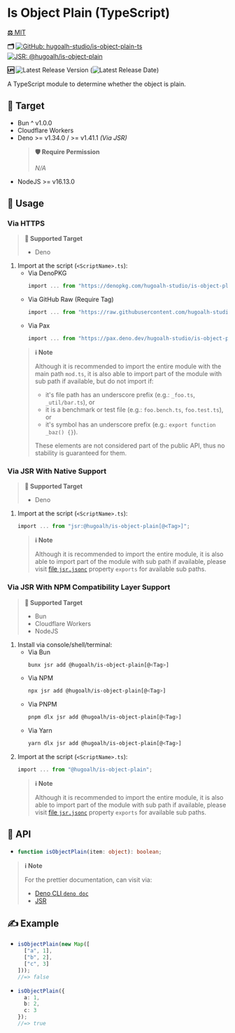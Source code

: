 # Is Object Plain (TypeScript)

[**⚖️** MIT](./LICENSE.md)

**🗂️**
[![GitHub: hugoalh-studio/is-object-plain-ts](https://img.shields.io/badge/hugoalh--studio/is--object--plain--ts-181717?logo=github&logoColor=ffffff&style=flat "GitHub: hugoalh-studio/is-object-plain-ts")](https://github.com/hugoalh-studio/is-object-plain-ts)
[![JSR: @hugoalh/is-object-plain](https://img.shields.io/badge/JSR-@hugoalh/is--object--plain-F7DF1E?labelColor=F7DF1E&logoColor=000000&style=flat "JSR: @hugoalh/is-object-plain")](https://jsr.io/@hugoalh/is-object-plain)

**🆙** ![Latest Release Version](https://img.shields.io/github/release/hugoalh-studio/is-object-plain-ts?sort=semver&color=2187C0&label=&style=flat "Latest Release Version") (![Latest Release Date](https://img.shields.io/github/release-date/hugoalh-studio/is-object-plain-ts?color=2187C0&label=&style=flat "Latest Release Date"))

A TypeScript module to determine whether the object is plain.

## 🎯 Target

- Bun ^ v1.0.0
- Cloudflare Workers
- Deno >= v1.34.0 / >= v1.41.1 *(Via JSR)*
  > **🛡️ Require Permission**
  >
  > *N/A*
- NodeJS >= v16.13.0

## 🔰 Usage

### Via HTTPS

> **🎯 Supported Target**
>
> - Deno

1. Import at the script (`<ScriptName>.ts`):
    - Via DenoPKG
      ```ts
      import ... from "https://denopkg.com/hugoalh-studio/is-object-plain-ts[@<Tag>]/mod.ts";
      ```
    - Via GitHub Raw (Require Tag)
      ```ts
      import ... from "https://raw.githubusercontent.com/hugoalh-studio/is-object-plain-ts/<Tag>/mod.ts";
      ```
    - Via Pax
      ```ts
      import ... from "https://pax.deno.dev/hugoalh-studio/is-object-plain-ts[@<Tag>]/mod.ts";
      ```
    > **ℹ️ Note**
    >
    > Although it is recommended to import the entire module with the main path `mod.ts`, it is also able to import part of the module with sub path if available, but do not import if:
    >
    > - it's file path has an underscore prefix (e.g.: `_foo.ts`, `_util/bar.ts`), or
    > - it is a benchmark or test file (e.g.: `foo.bench.ts`, `foo.test.ts`), or
    > - it's symbol has an underscore prefix (e.g.: `export function _baz() {}`).
    >
    > These elements are not considered part of the public API, thus no stability is guaranteed for them.

### Via JSR With Native Support

> **🎯 Supported Target**
>
> - Deno

1. Import at the script (`<ScriptName>.ts`):
    ```ts
    import ... from "jsr:@hugoalh/is-object-plain[@<Tag>]";
    ```
    > **ℹ️ Note**
    >
    > Although it is recommended to import the entire module, it is also able to import part of the module with sub path if available, please visit [file `jsr.jsonc`](./jsr.jsonc) property `exports` for available sub paths.

### Via JSR With NPM Compatibility Layer Support

> **🎯 Supported Target**
>
> - Bun
> - Cloudflare Workers
> - NodeJS

1. Install via console/shell/terminal:
    - Via Bun
      ```sh
      bunx jsr add @hugoalh/is-object-plain[@<Tag>]
      ```
    - Via NPM
      ```sh
      npx jsr add @hugoalh/is-object-plain[@<Tag>]
      ```
    - Via PNPM
      ```sh
      pnpm dlx jsr add @hugoalh/is-object-plain[@<Tag>]
      ```
    - Via Yarn
      ```sh
      yarn dlx jsr add @hugoalh/is-object-plain[@<Tag>]
      ```
2. Import at the script (`<ScriptName>.ts`):
    ```ts
    import ... from "@hugoalh/is-object-plain";
    ```
    > **ℹ️ Note**
    >
    > Although it is recommended to import the entire module, it is also able to import part of the module with sub path if available, please visit [file `jsr.jsonc`](./jsr.jsonc) property `exports` for available sub paths.

## 🧩 API

- ```ts
  function isObjectPlain(item: object): boolean;
  ```

> **ℹ️ Note**
>
> For the prettier documentation, can visit via:
>
> - [Deno CLI `deno doc`](https://deno.land/manual/tools/documentation_generator)
> - [JSR](https://jsr.io/@hugoalh/is-object-plain)

## ✍️ Example

- ```ts
  isObjectPlain(new Map([
    ["a", 1],
    ["b", 2],
    ["c", 3]
  ]));
  //=> false
  ```
- ```ts
  isObjectPlain({
    a: 1,
    b: 2,
    c: 3
  });
  //=> true
  ```
